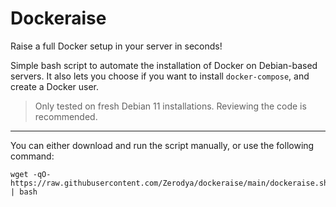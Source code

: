 # Dockeraise
Raise a full Docker setup in your server in seconds!

Simple bash script to automate the installation of Docker on Debian-based servers. It also lets you choose if you want to install `docker-compose`, and create a Docker user.

> Only tested on fresh Debian 11 installations. Reviewing the code is recommended.

***
You can either download and run the script manually, or use the following command:
```
wget -qO- https://raw.githubusercontent.com/Zerodya/dockeraise/main/dockeraise.sh | bash
```
